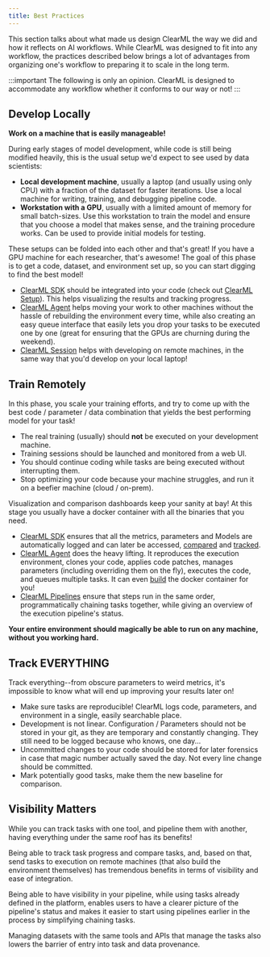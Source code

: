 ```yaml
---
title: Best Practices
---
```


This section talks about what made us design ClearML the way we did and how it reflects on AI workflows.
While ClearML was designed to fit into any workflow, the practices described below brings a lot of advantages from organizing one's workflow
to preparing it to scale in the long term.

:::important
The following is only an opinion. ClearML is designed to accommodate any workflow whether it conforms to our way or not!
:::

## Develop Locally

**Work on a machine that is easily manageable!** 

During early stages of model development, while code is still being modified heavily, this is the usual setup we'd expect to see used by data scientists:

  - **Local development machine**, usually a laptop (and usually using only CPU) with a fraction of the dataset for faster 
    iterations. Use a local machine for writing, training, and debugging pipeline code. 
  - **Workstation with a GPU**, usually with a limited amount of memory for small batch-sizes. Use this workstation to train 
    the model and ensure that you choose a model that makes sense, and the training procedure works. Can be used to provide initial models for testing. 

These setups can be folded into each other and that's great! If you have a GPU machine for each researcher, that's awesome! 
The goal of this phase is to get a code, dataset, and environment set up, so you can start digging to find the best model!

- [ClearML SDK](../../clearml_sdk/clearml_sdk.md) should be integrated into your code (check out [ClearML Setup](../../clearml_sdk/clearml_sdk_setup.md)). 
  This helps visualizing the results and tracking progress.
- [ClearML Agent](../../clearml_agent.md) helps moving your work to other machines without the hassle of rebuilding the environment every time, 
  while also creating an easy queue interface that easily lets you drop your tasks to be executed one by one
  (great for ensuring that the GPUs are churning during the weekend).
- [ClearML Session](../../apps/clearml_session.md) helps with developing on remote machines, in the same way that you'd develop on your local laptop!

## Train Remotely

In this phase, you scale your training efforts, and try to come up with the best code / parameter / data combination that 
yields the best performing model for your task!

  - The real training (usually) should **not** be executed on your development machine.
  - Training sessions should be launched and monitored from a web UI.
  - You should continue coding while tasks are being executed without interrupting them.
  - Stop optimizing your code because your machine struggles, and run it on a beefier machine (cloud / on-prem).

Visualization and comparison dashboards keep your sanity at bay! At this stage you usually have a docker container with all the binaries 
that you need. 
- [ClearML SDK](../../clearml_sdk/clearml_sdk.md) ensures that all the metrics, parameters and Models are automatically logged and can later be 
  accessed, [compared](../../webapp/webapp_exp_comparing.md) and [tracked](../../webapp/webapp_exp_track_visual.md).
- [ClearML Agent](../../clearml_agent.md) does the heavy lifting. It reproduces the execution environment, clones your code, 
  applies code patches, manages parameters (including overriding them on the fly), executes the code, and queues multiple tasks.
  It can even [build](../../clearml_agent/clearml_agent_docker_exec#exporting-a-task-into-a-standalone-docker-container) the docker container for you!  
- [ClearML Pipelines](../../pipelines/pipelines.md) ensure that steps run in the same order, 
  programmatically chaining tasks together, while giving an overview of the execution pipeline's status.

**Your entire environment should magically be able to run on any machine, without you working hard.** 

## Track EVERYTHING

Track everything--from obscure parameters to weird metrics, it's impossible to know what will end up
improving your results later on!

- Make sure tasks are reproducible! ClearML logs code, parameters, and environment in a single, easily searchable place. 
- Development is not linear. Configuration / Parameters should not be stored in your git, as
  they are temporary and constantly changing. They still need to be logged because who knows, one day...
- Uncommitted changes to your code should be stored for later forensics in case that magic number actually saved the day. Not every line change should be committed.
- Mark potentially good tasks, make them the new baseline for comparison.

## Visibility Matters

While you can track tasks with one tool, and pipeline them with another, having 
everything under the same roof has its benefits! 

Being able to track task progress and compare tasks, and, based on that, send tasks to execution on remote
machines (that also build the environment themselves) has tremendous benefits in terms of visibility and ease of integration.

Being able to have visibility in your pipeline, while using tasks already defined in the platform, 
enables users to have a clearer picture of the pipeline's status 
and makes it easier to start using pipelines earlier in the process by simplifying chaining tasks.

Managing datasets with the same tools and APIs that manage the tasks also lowers the barrier of entry into 
task and data provenance.
